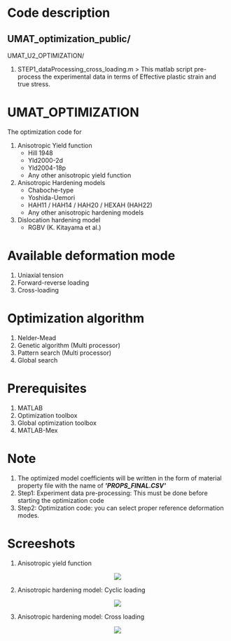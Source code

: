# Code description
## UMAT_optimization_public/
UMAT_U2_OPTIMIZATION/
  1. STEP1_dataProcessing_cross_loading.m 
    > This matlab script pre-process the experimental data in terms of Effective plastic strain and true stress.

# UMAT_OPTIMIZATION
The optimization code for
  1. Anisotropic Yield function
        - Hill 1948
        - Yld2000-2d
        - Yld2004-18p
        + Any other anisotropic yield function
  2. Anisotropic Hardening models
        - Chaboche-type
        - Yoshida-Uemori
        - HAH11 / HAH14 / HAH20 / HEXAH (HAH22)
        + Any other anisotropic hardening models
  3. Dislocation hardening model
        - RGBV (K. Kitayama et al.)

# Available deformation mode
  1. Uniaxial tension
  2. Forward-reverse loading
  3. Cross-loading
  
# Optimization algorithm
  1. Nelder-Mead
  2. Genetic algorithm (Multi processor)
  3. Pattern search (Multi processor)
  4. Global search

# Prerequisites
  1. MATLAB
  2. Optimization toolbox
  3. Global optimization toolbox
  4. MATLAB-Mex

# Note
  1. The optimized model coefficients will be written in the form of material property file with the name of ***'PROPS_FINAL.CSV'***
  2. Step1: Experiment data pre-processing: This must be done before starting the optimization code
  3. Step2: Optimization code: you can select proper reference deformation modes.
  
# Screeshots
1. Anisotropic yield function
<p align="center"><img src="https://github.com/theysy/UMAT_OPTIMIZATION_PUBLIC/blob/main/Screenshots/AA2090_YLD2004_OPT.png"></p>

2. Anisotropic hardening model: Cyclic loading
<p align="center"><img src="https://github.com/theysy/UMAT_OPTIMIZATION_PUBLIC/blob/main/Screenshots/HAH20_CYCLIC_OPT.png"></p>

3. Anisotropic hardening model: Cross loading
<p align="center"><img src="https://github.com/theysy/UMAT_OPTIMIZATION_PUBLIC/blob/main/Screenshots/HAH20_CROSS_OPT.png"></p>
